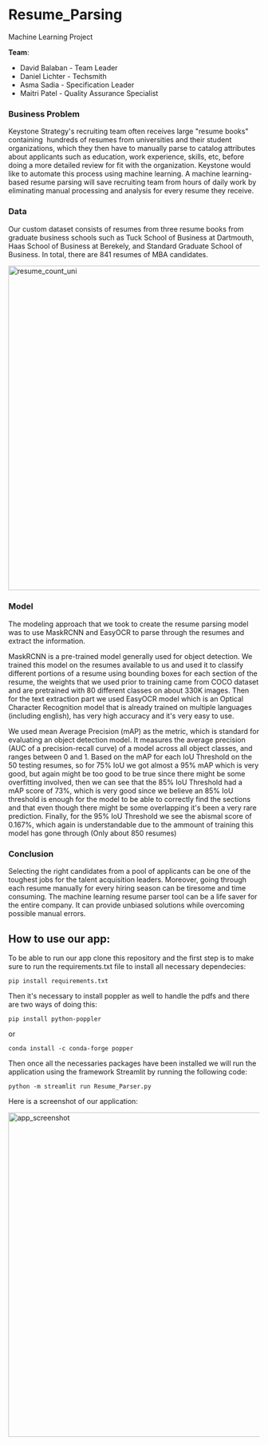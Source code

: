 # Resume_Parsing
Machine Learning Project

**Team**: 
* David Balaban - Team Leader
* Daniel Lichter - Techsmith
* Asma Sadia - Specification Leader
* Maitri Patel - Quality Assurance Specialist

### Business Problem
Keystone Strategy's recruiting team often receives large "resume books"  containing  hundreds of resumes from universities and their student organizations, which they then have to manually parse to catalog attributes about applicants such as education, work experience, skills, etc, before doing a more detailed review for fit with the organization. Keystone would like to automate this process using machine learning. A machine learning-based resume parsing will save recruiting team from hours of daily work by eliminating manual processing and analysis for every resume they receive. 

### Data
Our custom dataset consists of resumes from three resume books from graduate business schools such as Tuck School of Business at Dartmouth, Haas School of Business at Berekely, and Standard Graduate School of Business. In total, there are 841 resumes of MBA candidates.

<img width="650" alt="resume_count_uni" src="https://user-images.githubusercontent.com/20906514/147151896-103f3997-2c89-4830-bf7c-17f05f1b4925.png">

### Model
The modeling approach that we took to create the resume parsing model was to use MaskRCNN and EasyOCR to parse through the resumes and extract the information.

MaskRCNN is a pre-trained model generally used for object detection. We trained this model on the resumes available to us and used it to classify different portions of a resume using bounding boxes for each section of the resume, the weights that we used prior to training came from COCO dataset and are pretrained with 80 different classes on about 330K images. Then for the text extraction part we used EasyOCR model which is an Optical Character Recognition model that is already trained on multiple languages (including english), has very high accuracy and it's very easy to use.

We used mean Average Precision (mAP) as the metric, which is standard for evaluating an object detection model. It measures the average precision (AUC of a precision-recall curve) of a model across all object classes, and ranges between 0 and 1. Based on the mAP for each IoU Threshold on the 50 testing resumes, so for 75% IoU we got almost a 95% mAP which is very good, but again might be too good to be true since there might be some overfitting involved, then we can see that the 85% IoU Threshold had a mAP score of 73%, which is very good since we believe an 85% IoU threshold is enough for the model to be able to correctly find the sections and that even though there might be some overlapping it's been a very rare prediction. Finally, for the 95% IoU Threshold we see the abismal score of 0.167%, which again is understandable due to the ammount of training this model has gone through (Only about 850 resumes)



### Conclusion
Selecting the right candidates from a pool of applicants can be one of the toughest jobs for the talent acquisition leaders. Moreover, going through each resume manually for every hiring season can be tiresome and time consuming. The machine learning resume parser tool can be a life saver for the entire company. It can provide unbiased solutions while overcoming possible manual errors.


## How to use our app:

To be able to run our app clone this repository and the first step is to make sure to run the requirements.txt file to install all necessary dependecies:
```
pip install requirements.txt
```
Then it's necessary to install poppler as well to handle the pdfs and there are two ways of doing this:
```
pip install python-poppler
```
or
```
conda install -c conda-forge popper
```
Then once all the necessaries packages have been installed we will run the application using the framework Streamlit by running the following code:
```
python -m streamlit run Resume_Parser.py
```

Here is a screenshot of our application:

<img width="650" alt="app_screenshot" src="https://media.discordapp.net/attachments/890017873324572729/923148182119141406/unknown.png?width=1814&height=982">

